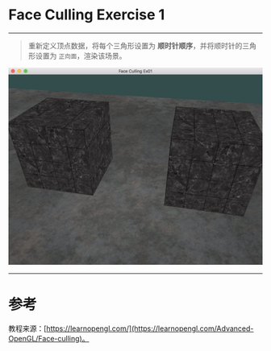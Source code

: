 # Face Culling Exercise 1

---

> 重新定义顶点数据，将每个三角形设置为 **顺时针顺序**，并将顺时针的三角形设置为 `正向面`，渲染该场景。

![](FaceCulling_Ex01.png)


---


# 参考
教程来源：[https://learnopengl.com/](https://learnopengl.com/Advanced-OpenGL/Face-culling)。